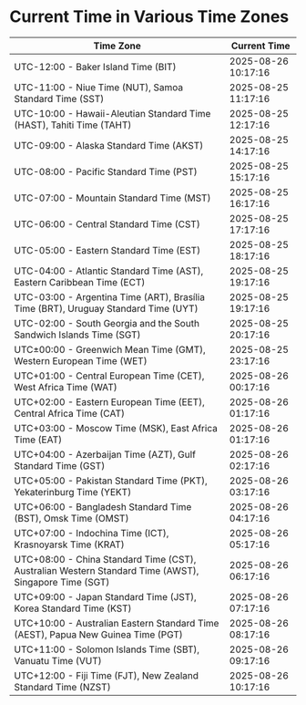# Current Time in Various Time Zones

| Time Zone | Current Time |
|-----------|--------------|
| UTC-12:00 - Baker Island Time (BIT) | 2025-08-26 10:17:16 |
| UTC-11:00 - Niue Time (NUT), Samoa Standard Time (SST) | 2025-08-25 11:17:16 |
| UTC-10:00 - Hawaii-Aleutian Standard Time (HAST), Tahiti Time (TAHT) | 2025-08-25 12:17:16 |
| UTC-09:00 - Alaska Standard Time (AKST) | 2025-08-25 14:17:16 |
| UTC-08:00 - Pacific Standard Time (PST) | 2025-08-25 15:17:16 |
| UTC-07:00 - Mountain Standard Time (MST) | 2025-08-25 16:17:16 |
| UTC-06:00 - Central Standard Time (CST) | 2025-08-25 17:17:16 |
| UTC-05:00 - Eastern Standard Time (EST) | 2025-08-25 18:17:16 |
| UTC-04:00 - Atlantic Standard Time (AST), Eastern Caribbean Time (ECT) | 2025-08-25 19:17:16 |
| UTC-03:00 - Argentina Time (ART), Brasília Time (BRT), Uruguay Standard Time (UYT) | 2025-08-25 19:17:16 |
| UTC-02:00 - South Georgia and the South Sandwich Islands Time (SGT) | 2025-08-25 20:17:16 |
| UTC±00:00 - Greenwich Mean Time (GMT), Western European Time (WET) | 2025-08-25 23:17:16 |
| UTC+01:00 - Central European Time (CET), West Africa Time (WAT) | 2025-08-26 00:17:16 |
| UTC+02:00 - Eastern European Time (EET), Central Africa Time (CAT) | 2025-08-26 01:17:16 |
| UTC+03:00 - Moscow Time (MSK), East Africa Time (EAT) | 2025-08-26 01:17:16 |
| UTC+04:00 - Azerbaijan Time (AZT), Gulf Standard Time (GST) | 2025-08-26 02:17:16 |
| UTC+05:00 - Pakistan Standard Time (PKT), Yekaterinburg Time (YEKT) | 2025-08-26 03:17:16 |
| UTC+06:00 - Bangladesh Standard Time (BST), Omsk Time (OMST) | 2025-08-26 04:17:16 |
| UTC+07:00 - Indochina Time (ICT), Krasnoyarsk Time (KRAT) | 2025-08-26 05:17:16 |
| UTC+08:00 - China Standard Time (CST), Australian Western Standard Time (AWST), Singapore Time (SGT) | 2025-08-26 06:17:16 |
| UTC+09:00 - Japan Standard Time (JST), Korea Standard Time (KST) | 2025-08-26 07:17:16 |
| UTC+10:00 - Australian Eastern Standard Time (AEST), Papua New Guinea Time (PGT) | 2025-08-26 08:17:16 |
| UTC+11:00 - Solomon Islands Time (SBT), Vanuatu Time (VUT) | 2025-08-26 09:17:16 |
| UTC+12:00 - Fiji Time (FJT), New Zealand Standard Time (NZST) | 2025-08-26 10:17:16 |

